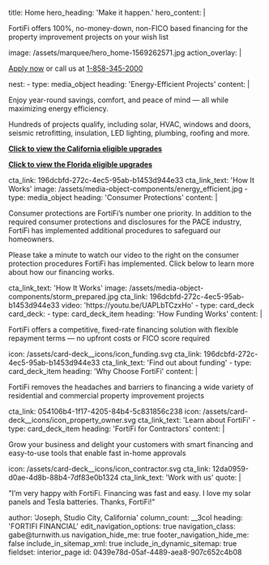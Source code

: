 title: Home
hero_heading: 'Make it happen.'
hero_content: |
  <p>FortiFi offers 100%, no-money-down, non-FICO based financing for the property improvement projects on your wish list
  </p>
image: /assets/marquee/hero_home-1569262571.jpg
action_overlay: |
  <p><a href="{{ get_content from='bd0107ac-ffed-4549-9982-5d96ad200d3e' }}{{ url }}{{ /get_content }}">Apply now</a> or call us at <a href="tel:18583452000">1-858-345-2000</a>
  </p>
nest:
  -
    type: media_object
    heading: 'Energy-Efficient Projects'
    content: |
      <p>Enjoy year-round savings, comfort, and peace of mind — all while maximizing energy efficiency.
      </p>
      <p>Hundreds of projects qualify, including solar, HVAC, windows and doors, seismic retrofitting, insulation, LED lighting, plumbing, roofing and more.
      </p>
      <p><a href="https://www.fortifi.com/documents/california-eligible-products_2020-5-19.pdf"></a><a href="https://www.fortifi.com/assets/documents/california-pricing-products_2021-3-22_2.pdf" target="_blank" "=""><strong>Click to view the California eligible upgrades</strong></a>
      </p>
      <p><a href="https://www.fortifi.com/assets/documents/florida-eligible-products_2021-2-17.pdf" target="_blank" "=""><strong>Click to view the Florida eligible upgrades</strong></a>
      </p>
    cta_link: 196dcbfd-272c-4ec5-95ab-b1453d944e33
    cta_link_text: 'How It Works'
    image: /assets/media-object-components/energy_efficient.jpg
  -
    type: media_object
    heading: 'Consumer Protections'
    content: |
      <p>Consumer protections are FortiFi’s number one priority. In addition to the required consumer protections and disclosures for the PACE industry, FortiFi has implemented additional procedures to safeguard our homeowners.
      </p>
      <p>Please take a minute to watch our video to the right on the consumer protection procedures FortiFi has implemented. Click below to learn more about how our financing works.
      </p>
    cta_link_text: 'How It Works'
    image: /assets/media-object-components/storm_prepared.jpg
    cta_link: 196dcbfd-272c-4ec5-95ab-b1453d944e33
    video: 'https://youtu.be/UAPLbTCzxHo'
  -
    type: card_deck
    card_deck:
      -
        type: card_deck_item
        heading: 'How Funding Works'
        content: |
          <p>FortiFi offers a competitive, fixed-rate financing solution with flexible repayment terms — no upfront costs or FICO score required
          </p>
        icon: /assets/card-deck__icons/icon_funding.svg
        cta_link: 196dcbfd-272c-4ec5-95ab-b1453d944e33
        cta_link_text: 'Find out about funding'
      -
        type: card_deck_item
        heading: 'Why Choose FortiFi'
        content: |
          <p>FortiFi removes the headaches and barriers to financing a wide variety of residential and commercial property improvement projects<span class="redactor-invisible-space"></span>
          </p>
        cta_link: 054106b4-1f17-4205-84b4-5c831856c238
        icon: /assets/card-deck__icons/icon_property_owner.svg
        cta_link_text: 'Learn about FortiFi'
      -
        type: card_deck_item
        heading: 'FortiFi for Contractors'
        content: |
          <p>Grow your business and delight your customers with smart financing and easy-to-use tools that enable fast in-home approvals
          </p>
        icon: /assets/card-deck__icons/icon_contractor.svg
        cta_link: 12da0959-d0ae-4d8b-88b4-7df83e0b1324
        cta_link_text: 'Work with us'
    quote: |
      <p>"I’m very happy with FortiFi. Financing was fast and easy. I love my solar panels and Tesla batteries. Thanks, FortiFi!"
      </p>
    author: 'Joseph, Studio City, California'
    column_count: __3col
    heading: 'FORTIFI FINANCIAL'
edit_navigation_options: true
navigation_class: gabe@turnwith.us
navigation_hide_me: true
footer_navigation_hide_me: false
include_in_sitemap_xml: true
include_in_dynamic_sitemap: true
fieldset: interior_page
id: 0439e78d-05af-4489-aea8-907c652c4b08
